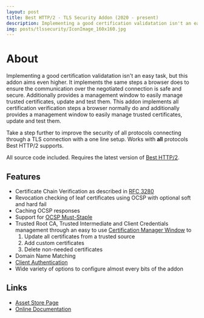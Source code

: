 ```yaml
---
layout: post
title: Best HTTP/2 - TLS Security Addon (2020 - present)
description: Implementing a good certification validatation isn't an easy task, but this addon aims even higher. It implements the same steps a browser does to ensure the communication over the negotiated connection is safe and secure. Additionally provides a management window to easily manage trusted certificates, update and test them.
img: posts/tlssecurity/IconImage_160x160.jpg
---
```


# About

Implementing a good certification validatation isn't an easy task, but this addon aims even higher. It implements the same steps a browser does to ensure the communication over the negotiated connection is safe and secure. Additionally provides a management window to easily manage trusted certificates, update and test them.
This addon implements all certification verification steps a browser normally do and additionally provides a management window to easily manage trusted certificates, update and test them.

Take a step further to improve the security of all protocols connecting through a TLS connection with a one line setup. Works with **all** protocols Best HTTP/2 supports.

All source code included. Requires the latest version of [Best HTTP/2](http://u3d.as/1E3h).

## Features

- Certificate Chain Verification as described in [RFC 3280](https://tools.ietf.org/html/rfc3280)
- Revocation checking of leaf certificates using OCSP with optional soft and hard fail
- Caching OCSP responses
- Support for [OCSP Must-Staple](https://casecurity.org/2014/06/18/ocsp-must-staple/)
- Trusted Root CA, Trusted Intermediate and Client Credentials management through an easy to use [Certification Manager Window](CertificationManagerWindow.md) to
	1. Update all certificates from a trusted source
	2. Add custom certificates
	3. Delete non-needed certificates
- Domain Name Matching
- [Client Authentication](https://comodosslstore.com/blog/what-is-ssl-tls-client-authentication-how-does-it-work.html)
- Wide variety of options to configure almost every bits of the addon

## Links

- [Asset Store Page](http://u3d.as/2dSX)
- [Online Documentation](https://besthttp-documentation.readthedocs.io/en/latest/#8.Addons/TLSSecurity/)